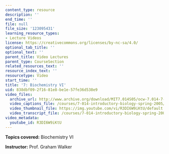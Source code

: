 ```yaml
---
content_type: resource
description: ''
end_time: ''
file: null
file_size: '123095431'
learning_resource_types:
- Lecture Videos
license: https://creativecommons.org/licenses/by-nc-sa/4.0/
optional_tab_title: ''
optional_text: ''
parent_title: Video Lectures
parent_type: CourseSection
related_resources_text: ''
resource_index_text: ''
resourcetype: Video
start_time: ''
title: '7: Biochemistry VI'
uid: 838dbf09-2f16-81e8-be1e-57fe36d538e9
video_files:
  archive_url: http://www.archive.org/download/MIT7.014S05/ocw-7.014-7-16feb05-220k.mp4
  video_captions_file: /courses/7-014-introductory-biology-spring-2005/42f13acfe5065fc181ae0039dce6343c_R3DI6W9iKtU.vtt
  video_thumbnail_file: https://img.youtube.com/vi/R3DI6W9iKtU/default.jpg
  video_transcript_file: /courses/7-014-introductory-biology-spring-2005/cdabed1e33ba29ceae967b1a2ebfc991_R3DI6W9iKtU.pdf
video_metadata:
  youtube_id: R3DI6W9iKtU
---
```


**Topics covered:** Biochemistry VI  
  
**Instructor:** Prof. Graham Walker

